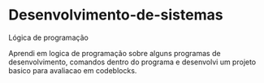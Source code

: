 # Desenvolvimento-de-sistemas

Lógica de programação

Aprendi em logica de programação sobre alguns programas de desenvolvimento, comandos dentro do programa e desenvolvi um projeto basico para avaliacao em codeblocks.
